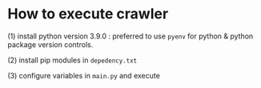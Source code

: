 # How to execute crawler

(1) install python version 3.9.0
  : preferred to use `pyenv` for python & python package version controls.

(2) install pip modules in `depedency.txt`

(3) configure variables in `main.py` and execute
